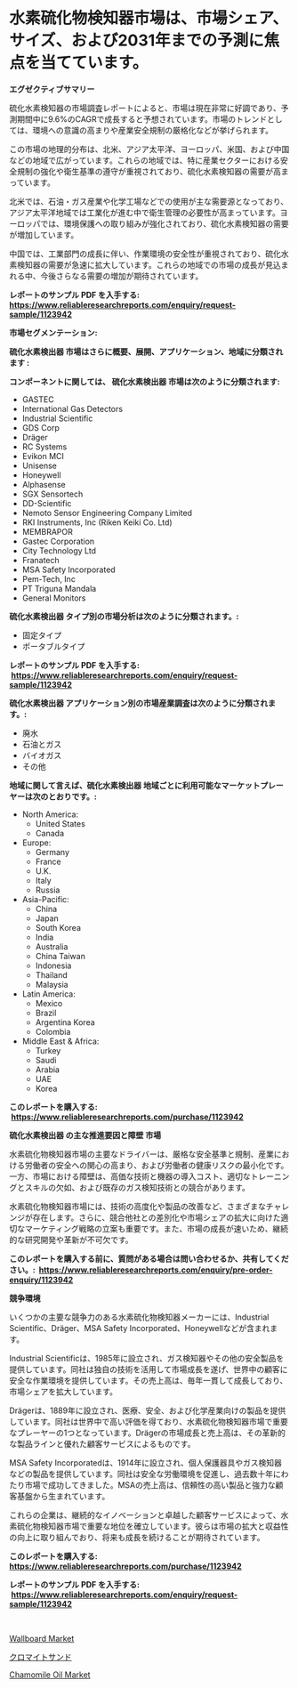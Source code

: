 <p><h1>水素硫化物検知器市場は、市場シェア、サイズ、および2031年までの予測に焦点を当てています。</h1></p><p><strong>エグゼクティブサマリー</strong></p>
<p><p>硫化水素検知器の市場調査レポートによると、市場は現在非常に好調であり、予測期間中に9.6%のCAGRで成長すると予想されています。市場のトレンドとしては、環境への意識の高まりや産業安全規制の厳格化などが挙げられます。</p><p>この市場の地理的分布は、北米、アジア太平洋、ヨーロッパ、米国、および中国などの地域で広がっています。これらの地域では、特に産業セクターにおける安全規制の強化や衛生基準の遵守が重視されており、硫化水素検知器の需要が高まっています。</p><p>北米では、石油・ガス産業や化学工場などでの使用が主な需要源となっており、アジア太平洋地域では工業化が進む中で衛生管理の必要性が高まっています。ヨーロッパでは、環境保護への取り組みが強化されており、硫化水素検知器の需要が増加しています。</p><p>中国では、工業部門の成長に伴い、作業環境の安全性が重視されており、硫化水素検知器の需要が急速に拡大しています。これらの地域での市場の成長が見込まれる中、今後さらなる需要の増加が期待されています。</p></p>
<p><strong>レポートのサンプル PDF を入手する: <a href="https://www.reliableresearchreports.com/enquiry/request-sample/1123942">https://www.reliableresearchreports.com/enquiry/request-sample/1123942</a></strong></p>
<p><strong>市場セグメンテーション:</strong></p>
<p><strong> 硫化水素検出器 市場はさらに概要、展開、アプリケーション、地域に分類されます :</strong></p>
<p><strong>コンポーネントに関しては、 硫化水素検出器 市場は次のように分類されます: &nbsp;</strong></p>
<p><ul><li>GASTEC</li><li>International Gas Detectors</li><li>Industrial Scientific</li><li>GDS Corp</li><li>Dräger</li><li>RC Systems</li><li>Evikon MCI</li><li>Unisense</li><li>Honeywell</li><li>Alphasense</li><li>SGX Sensortech</li><li>DD-Scientific</li><li>Nemoto Sensor Engineering Company Limited</li><li>RKI Instruments, Inc (Riken Keiki Co. Ltd)</li><li>MEMBRAPOR</li><li>Gastec Corporation</li><li>City Technology Ltd</li><li>Franatech</li><li>MSA Safety Incorporated</li><li>Pem-Tech, Inc</li><li>PT Triguna Mandala</li><li>General Monitors</li></ul></p>
<p><strong> 硫化水素検出器 タイプ別の市場分析は次のように分類されます。:</strong></p>
<p><ul><li>固定タイプ</li><li>ポータブルタイプ</li></ul></p>
<p><strong>レポートのサンプル PDF を入手する: &nbsp;<a href="https://www.reliableresearchreports.com/enquiry/request-sample/1123942">https://www.reliableresearchreports.com/enquiry/request-sample/1123942</a></strong></p>
<p><strong> 硫化水素検出器 アプリケーション別の市場産業調査は次のように分類されます。:</strong></p>
<p><ul><li>廃水</li><li>石油とガス</li><li>バイオガス</li><li>その他</li></ul></p>
<p><strong>地域に関して言えば、硫化水素検出器 地域ごとに利用可能なマーケットプレーヤーは次のとおりです。:</strong></p>
<p><ul>
    <li>
        North America:
        <ul>
            <li>United States</li>
            <li>Canada</li>
        </ul>
    </li>
    <li>
        Europe:
        <ul>
            <li>Germany</li>
            <li>France</li>
            <li>U.K.</li>
            <li>Italy</li>
            <li>Russia</li>
        </ul>
    </li>
    <li>
        Asia-Pacific:
        <ul>
            <li>China</li>
            <li>Japan</li>
            <li>South Korea</li>
            <li>India</li>
            <li>Australia</li>
            <li>China Taiwan</li>
            <li>Indonesia</li>
            <li>Thailand</li>
            <li>Malaysia</li>
        </ul>
    </li>
    <li>
        Latin America:
        <ul>
            <li>Mexico</li>
            <li>Brazil</li>
            <li>Argentina Korea</li>
            <li>Colombia</li>
        </ul>
    </li>
    <li>
        Middle East & Africa:
        <ul>
            <li>Turkey</li>
            <li>Saudi</li>
            <li>Arabia</li>
            <li>UAE</li>
            <li>Korea</li>
        </ul>
    </li>
    </ul></p>
<p><strong>このレポートを購入する: &nbsp;<a href="https://www.reliableresearchreports.com/purchase/1123942">https://www.reliableresearchreports.com/purchase/1123942</a></strong></p>
<p><strong>硫化水素検出器 の主な推進要因と障壁 市場</strong></p>
<p><p>水素硫化物検知器市場の主要なドライバーは、厳格な安全基準と規制、産業における労働者の安全への関心の高まり、および労働者の健康リスクの最小化です。一方、市場における障壁は、高価な技術と機器の導入コスト、適切なトレーニングとスキルの欠如、および既存のガス検知技術との競合があります。</p><p>水素硫化物検知器市場には、技術の高度化や製品の改善など、さまざまなチャレンジが存在します。さらに、競合他社との差別化や市場シェアの拡大に向けた適切なマーケティング戦略の立案も重要です。また、市場の成長が速いため、継続的な研究開発や革新が不可欠です。</p></p>
<p><strong>このレポートを購入する前に、質問がある場合は問い合わせるか、共有してください。:&nbsp; <a href="https://www.reliableresearchreports.com/enquiry/pre-order-enquiry/1123942">https://www.reliableresearchreports.com/enquiry/pre-order-enquiry/1123942</a></strong></p>
<p><strong>競争環境</strong></p>
<p><p>いくつかの主要な競争力のある水素硫化物検知器メーカーには、Industrial Scientific、Dräger、MSA Safety Incorporated、Honeywellなどが含まれます。</p><p>Industrial Scientificは、1985年に設立され、ガス検知器やその他の安全製品を提供しています。同社は独自の技術を活用して市場成長を遂げ、世界中の顧客に安全な作業環境を提供しています。その売上高は、毎年一貫して成長しており、市場シェアを拡大しています。</p><p>Drägerは、1889年に設立され、医療、安全、および化学産業向けの製品を提供しています。同社は世界中で高い評価を得ており、水素硫化物検知器市場で重要なプレーヤーの1つとなっています。Drägerの市場成長と売上高は、その革新的な製品ラインと優れた顧客サービスによるものです。</p><p>MSA Safety Incorporatedは、1914年に設立され、個人保護器具やガス検知器などの製品を提供しています。同社は安全な労働環境を促進し、過去数十年にわたり市場で成功してきました。MSAの売上高は、信頼性の高い製品と強力な顧客基盤から生まれています。</p><p>これらの企業は、継続的なイノベーションと卓越した顧客サービスによって、水素硫化物検知器市場で重要な地位を確立しています。彼らは市場の拡大と収益性の向上に取り組んでおり、将来も成長を続けることが期待されています。</p></p>
<p><strong>このレポートを購入する: &nbsp; <a href="https://www.reliableresearchreports.com/purchase/1123942">https://www.reliableresearchreports.com/purchase/1123942</a></strong></p>
<p><strong>レポートのサンプル PDF を入手する: &nbsp;<a href="https://www.reliableresearchreports.com/enquiry/request-sample/1123942">https://www.reliableresearchreports.com/enquiry/request-sample/1123942</a></strong><strong></strong></p>
<p>&nbsp;</p>
<p><p><a href="https://github.com/wusalecollins540tpqoz/Market-Research-Report-List-1/blob/main/wallboard-market.md">Wallboard Market</a></p><p><a href="https://medium.com/@lillianamurazik2023/%E3%82%AF%E3%83%AD%E3%83%9E%E3%82%A4%E3%83%88%E3%82%B5%E3%83%B3%E3%83%89%E5%B8%82%E5%A0%B4-2031%E5%B9%B4%E3%81%BE%E3%81%A7%E3%81%AE%E6%88%90%E5%8A%9F%E3%81%97%E3%81%9F%E3%83%93%E3%82%B8%E3%83%8D%E3%82%B9%E6%88%A6%E7%95%A5%E3%81%AE%E9%8D%B5-7d01f7a4cf1e">クロマイトサンド</a></p><p><a href="https://github.com/kathiaseamanalvaradovlprc2h/Market-Research-Report-List-1/blob/main/chamomile-oil-market.md">Chamomile Oil Market</a></p></p>